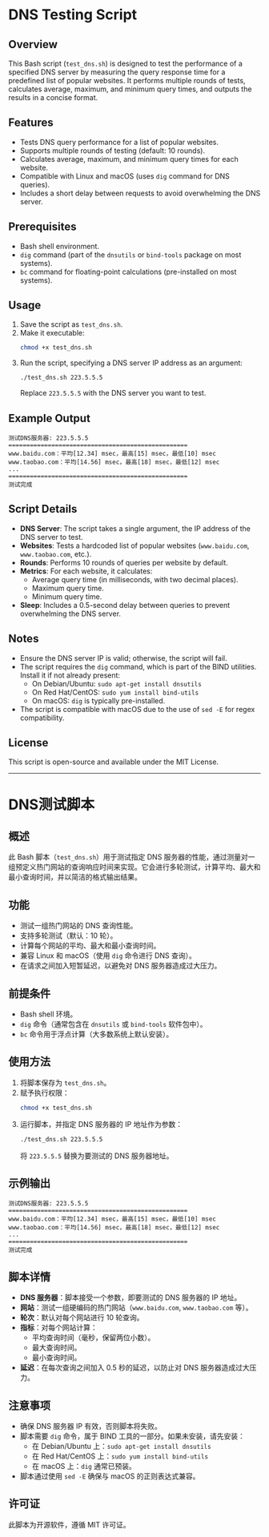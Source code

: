 # DNS Testing Script

## Overview
This Bash script (`test_dns.sh`) is designed to test the performance of a specified DNS server by measuring the query response time for a predefined list of popular websites. It performs multiple rounds of tests, calculates average, maximum, and minimum query times, and outputs the results in a concise format.

## Features
- Tests DNS query performance for a list of popular websites.
- Supports multiple rounds of testing (default: 10 rounds).
- Calculates average, maximum, and minimum query times for each website.
- Compatible with Linux and macOS (uses `dig` command for DNS queries).
- Includes a short delay between requests to avoid overwhelming the DNS server.

## Prerequisites
- Bash shell environment.
- `dig` command (part of the `dnsutils` or `bind-tools` package on most systems).
- `bc` command for floating-point calculations (pre-installed on most systems).

## Usage
1. Save the script as `test_dns.sh`.
2. Make it executable:
   ```bash
   chmod +x test_dns.sh
   ```
3. Run the script, specifying a DNS server IP address as an argument:
   ```bash
   ./test_dns.sh 223.5.5.5
   ```
   Replace `223.5.5.5` with the DNS server you want to test.

## Example Output
```plaintext
测试DNS服务器: 223.5.5.5
==================================================
www.baidu.com：平均[12.34] msec，最高[15] msec，最低[10] msec
www.taobao.com：平均[14.56] msec，最高[18] msec，最低[12] msec
...
==================================================
测试完成
```

## Script Details
- **DNS Server**: The script takes a single argument, the IP address of the DNS server to test.
- **Websites**: Tests a hardcoded list of popular websites (`www.baidu.com`, `www.taobao.com`, etc.).
- **Rounds**: Performs 10 rounds of queries per website by default.
- **Metrics**: For each website, it calculates:
  - Average query time (in milliseconds, with two decimal places).
  - Maximum query time.
  - Minimum query time.
- **Sleep**: Includes a 0.5-second delay between queries to prevent overwhelming the DNS server.

## Notes
- Ensure the DNS server IP is valid; otherwise, the script will fail.
- The script requires the `dig` command, which is part of the BIND utilities. Install it if not already present:
  - On Debian/Ubuntu: `sudo apt-get install dnsutils`
  - On Red Hat/CentOS: `sudo yum install bind-utils`
  - On macOS: `dig` is typically pre-installed.
- The script is compatible with macOS due to the use of `sed -E` for regex compatibility.

## License
This script is open-source and available under the MIT License.

---

# DNS测试脚本

## 概述
此 Bash 脚本（`test_dns.sh`）用于测试指定 DNS 服务器的性能，通过测量对一组预定义热门网站的查询响应时间来实现。它会进行多轮测试，计算平均、最大和最小查询时间，并以简洁的格式输出结果。

## 功能
- 测试一组热门网站的 DNS 查询性能。
- 支持多轮测试（默认：10 轮）。
- 计算每个网站的平均、最大和最小查询时间。
- 兼容 Linux 和 macOS（使用 `dig` 命令进行 DNS 查询）。
- 在请求之间加入短暂延迟，以避免对 DNS 服务器造成过大压力。

## 前提条件
- Bash shell 环境。
- `dig` 命令（通常包含在 `dnsutils` 或 `bind-tools` 软件包中）。
- `bc` 命令用于浮点计算（大多数系统上默认安装）。

## 使用方法
1. 将脚本保存为 `test_dns.sh`。
2. 赋予执行权限：
   ```bash
   chmod +x test_dns.sh
   ```
3. 运行脚本，并指定 DNS 服务器的 IP 地址作为参数：
   ```bash
   ./test_dns.sh 223.5.5.5
   ```
   将 `223.5.5.5` 替换为要测试的 DNS 服务器地址。

## 示例输出
```plaintext
测试DNS服务器: 223.5.5.5
==================================================
www.baidu.com：平均[12.34] msec，最高[15] msec，最低[10] msec
www.taobao.com：平均[14.56] msec，最高[18] msec，最低[12] msec
...
==================================================
测试完成
```

## 脚本详情
- **DNS 服务器**：脚本接受一个参数，即要测试的 DNS 服务器的 IP 地址。
- **网站**：测试一组硬编码的热门网站（`www.baidu.com`, `www.taobao.com` 等）。
- **轮次**：默认对每个网站进行 10 轮查询。
- **指标**：对每个网站计算：
  - 平均查询时间（毫秒，保留两位小数）。
  - 最大查询时间。
  - 最小查询时间。
- **延迟**：在每次查询之间加入 0.5 秒的延迟，以防止对 DNS 服务器造成过大压力。

## 注意事项
- 确保 DNS 服务器 IP 有效，否则脚本将失败。
- 脚本需要 `dig` 命令，属于 BIND 工具的一部分。如果未安装，请先安装：
  - 在 Debian/Ubuntu 上：`sudo apt-get install dnsutils`
  - 在 Red Hat/CentOS 上：`sudo yum install bind-utils`
  - 在 macOS 上：`dig` 通常已预装。
- 脚本通过使用 `sed -E` 确保与 macOS 的正则表达式兼容。

## 许可证
此脚本为开源软件，遵循 MIT 许可证。